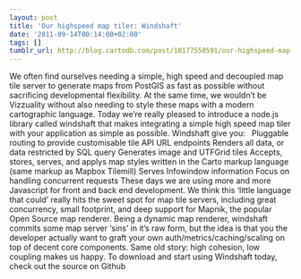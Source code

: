 ```yaml
---
layout: post
title: 'Our highspeed map tiler: Windshaft'
date: '2011-09-14T00:14:00+02:00'
tags: []
tumblr_url: http://blog.cartodb.com/post/10177550591/our-highspeed-map-tiler-windshaft
---
```

We often find ourselves needing a simple, high speed and decoupled map tile server to generate maps from PostGIS as fast as possible without sacrificing developmental flexibility.
At the same time, we wouldn’t be Vizzuality without also needing to style these maps with a modern cartographic language.
Today we’re really pleased to introduce a node.js library called windshaft that makes integrating a simple high speed map tiler with your application as simple as possible.
Windshaft give you:
 
Pluggable routing to provide customisable tile API URL endpoints
Renders all data, or data restricted by SQL query
Generates image and UTFGrid tiles
Accepts, stores, serves, and applys map styles written in the Carto markup language (same markup as Mapbox Tilemill)
Serves Infowindow information
Focus on handling concurrent requests
These days we are using more and more Javascript for front and back end development. We think this ‘little language that could’ really hits the sweet spot for map tile servers, including great concurrency, small footprint, and deep support for Mapnik, the popular Open Source map renderer.
Being a dynamic map renderer, windshaft commits some map server ‘sins’ in it’s raw form, but the idea is that you the developer actually want to graft your own auth/metrics/caching/scaling on top of decent core components. Same old story: high cohesion, low coupling makes us happy.
To download and start using Windshaft today, check out the source on Github
